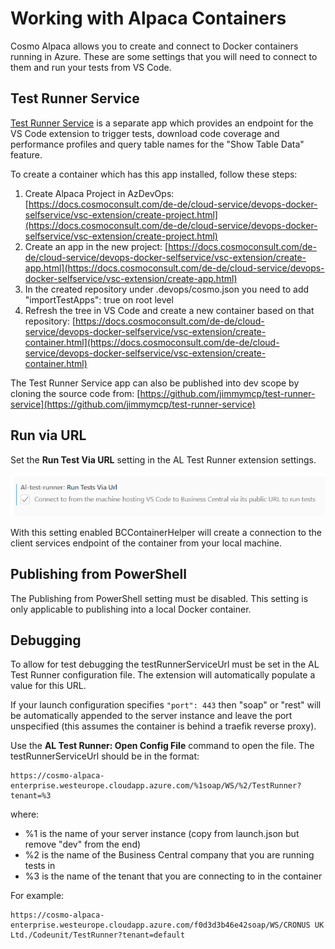 # Working with Alpaca Containers
Cosmo Alpaca allows you to create and connect to Docker containers running in Azure. These are some settings that you will need to connect to them and run your tests from VS Code.

## Test Runner Service
[Test Runner Service](./test-runner-service.md) is a separate app which provides an endpoint for the VS Code extension to trigger tests, download code coverage and performance profiles and query table names for the "Show Table Data" feature.

To create a container which has this app installed, follow these steps:

1. Create Alpaca Project in AzDevOps: [https://docs.cosmoconsult.com/de-de/cloud-service/devops-docker-selfservice/vsc-extension/create-project.html](https://docs.cosmoconsult.com/de-de/cloud-service/devops-docker-selfservice/vsc-extension/create-project.html)
1. Create an app in the new project: [https://docs.cosmoconsult.com/de-de/cloud-service/devops-docker-selfservice/vsc-extension/create-app.html](https://docs.cosmoconsult.com/de-de/cloud-service/devops-docker-selfservice/vsc-extension/create-app.html)
1. In the created repository under .devops/cosmo.json you need to add
"importTestApps": true
on root level
1. Refresh the tree in VS Code and create a new container based on that repository: [https://docs.cosmoconsult.com/de-de/cloud-service/devops-docker-selfservice/vsc-extension/create-container.html](https://docs.cosmoconsult.com/de-de/cloud-service/devops-docker-selfservice/vsc-extension/create-container.html)

The Test Runner Service app can also be published into dev scope by cloning the source code from: [https://github.com/jimmymcp/test-runner-service](https://github.com/jimmymcp/test-runner-service)

## Run via URL
Set the **Run Test Via URL** setting in the AL Test Runner extension settings.

![](../images/run-via-url.png)

With this setting enabled BCContainerHelper will create a connection to the client services endpoint of the container from your local machine.

## Publishing from PowerShell
The Publishing from PowerShell setting must be disabled. This setting is only applicable to publishing into a local Docker container.

## Debugging
To allow for test debugging the testRunnerServiceUrl must be set in the AL Test Runner configuration file. The extension will automatically populate a value for this URL.

If your launch configuration specifies ```"port": 443``` then "soap" or "rest" will be automatically appended to the server instance and leave the port unspecified (this assumes the container is behind a traefik reverse proxy).

Use the **AL Test Runner: Open Config File** command to open the file. The testRunnerServiceUrl should be in the format:

```
https://cosmo-alpaca-enterprise.westeurope.cloudapp.azure.com/%1soap/WS/%2/TestRunner?tenant=%3
```

where:
- %1 is the name of your server instance (copy from launch.json but remove "dev" from the end)
- %2 is the name of the Business Central company that you are running tests in
- %3 is the name of the tenant that you are connecting to in the container

For example:

```
https://cosmo-alpaca-enterprise.westeurope.cloudapp.azure.com/f0d3d3b46e42soap/WS/CRONUS UK Ltd./Codeunit/TestRunner?tenant=default
```